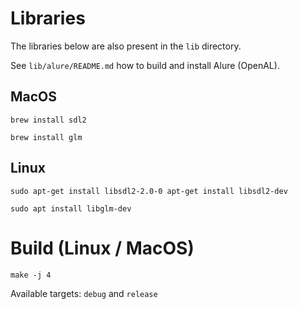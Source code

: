 # Libraries
The libraries below are also present in the `lib` directory.

See `lib/alure/README.md` how to build and install Alure (OpenAL). 

## MacOS

`brew install sdl2`

`brew install glm`

## Linux

`sudo apt-get install libsdl2-2.0-0 apt-get install libsdl2-dev`

`sudo apt install libglm-dev`

# Build (Linux / MacOS)

`make -j 4` 

Available targets: `debug` and `release`
